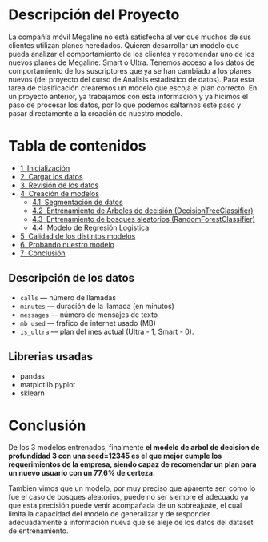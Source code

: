 # Descripción del Proyecto
La compañía móvil Megaline no está satisfecha al ver que muchos de sus clientes utilizan planes heredados. Quieren desarrollar un modelo que pueda analizar el comportamiento de los clientes y recomendar uno de los nuevos planes de Megaline: Smart o Ultra.
Tenemos acceso a los datos de comportamiento de los suscriptores que ya se han cambiado a los planes nuevos (del proyecto del curso de Análisis estadístico de datos). Para esta tarea de clasificación crearemos un modelo que escoja el plan correcto.
En un proyecto anterior, ya trabajamos con esta información y ya hicimos el paso de procesar los datos, por lo que podemos saltarnos este paso y pasar directamente a la creación de nuestro modelo.

<h1>Tabla de contenidos<span class="tocSkip"></span></h1>
<div class="toc"><ul class="toc-item"><li><span><a href="#Inicialización" data-toc-modified-id="Inicialización-1"><span class="toc-item-num">1&nbsp;&nbsp;</span>Inicialización</a></span></li><li><span><a href="#Cargar-los-datos" data-toc-modified-id="Cargar-los-datos-2"><span class="toc-item-num">2&nbsp;&nbsp;</span>Cargar los datos</a></span></li><li><span><a href="#Revisión-de-los-datos" data-toc-modified-id="Revisión-de-los-datos-3"><span class="toc-item-num">3&nbsp;&nbsp;</span>Revisión de los datos</a></span></li><li><span><a href="#Creación-de-modelos" data-toc-modified-id="Creación-de-modelos-4"><span class="toc-item-num">4&nbsp;&nbsp;</span>Creación de modelos</a></span><ul class="toc-item"><li><span><a href="#Segmentación-de-datos" data-toc-modified-id="Segmentación-de-datos-4.1"><span class="toc-item-num">4.1&nbsp;&nbsp;</span>Segmentación de datos</a></span></li><li><span><a href="#Entrenamiento-de-Arboles-de-decisión-(DecisionTreeClassifier)" data-toc-modified-id="Entrenamiento-de-Arboles-de-decisión-(DecisionTreeClassifier)-4.2"><span class="toc-item-num">4.2&nbsp;&nbsp;</span>Entrenamiento de Arboles de decisión (DecisionTreeClassifier)</a></span></li><li><span><a href="#Entrenamiento-de-bosques-aleatorios-(RandomForestClassifier)" data-toc-modified-id="Entrenamiento-de-bosques-aleatorios-(RandomForestClassifier)-4.3"><span class="toc-item-num">4.3&nbsp;&nbsp;</span>Entrenamiento de bosques aleatorios (RandomForestClassifier)</a></span></li><li><span><a href="#Modelo-de-Regresión-Logistica" data-toc-modified-id="Modelo-de-Regresión-Logistica-4.4"><span class="toc-item-num">4.4&nbsp;&nbsp;</span>Modelo de Regresión Logistica</a></span></li></ul></li><li><span><a href="#Calidad-de-los-distintos-modelos" data-toc-modified-id="Calidad-de-los-distintos-modelos-5"><span class="toc-item-num">5&nbsp;&nbsp;</span>Calidad de los distintos modelos</a></span></li><li><span><a href="#Probando-nuestro-modelo" data-toc-modified-id="Probando-nuestro-modelo-6"><span class="toc-item-num">6&nbsp;&nbsp;</span>Probando nuestro modelo</a></span></li><li><span><a href="#Conclusión" data-toc-modified-id="Conclusión-7"><span class="toc-item-num">7&nbsp;&nbsp;</span>Conclusión</a></span></li></ul></div>

## Descripción de los datos

- `сalls` — número de llamadas
- `minutes` — duración de la llamada (en minutos)
- `messages` — número de mensajes de texto
- `mb_used` — frafico de internet usado (MB)
- `is_ultra` — plan del mes actual (Ultra - 1, Smart - 0).

## Librerias usadas

- pandas
- matplotlib.pyplot
- sklearn

# Conclusión
De los 3 modelos entrenados, finalmente **el modelo de arbol de decision de profundidad 3 con una seed=12345 es el que mejor cumple los requerimientos de la empresa, siendo capaz de recomendar un plan para un nuevo usuario con un 77,6% de certeza.**  

Tambien vimos que un modelo, por muy preciso que aparente ser, como lo fue el caso de bosques aleatorios, puede no ser siempre el adecuado ya que esta precisión puede venir acompañada de un sobreajuste, el cual limita la capacidad del modelo de generalizar y de responder adecuadamente a información nueva que se aleje de los datos del dataset de entrenamiento.